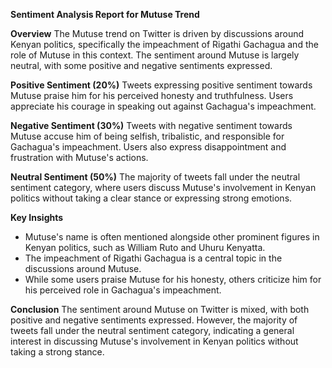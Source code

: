 **Sentiment Analysis Report for Mutuse Trend**

**Overview**
The Mutuse trend on Twitter is driven by discussions around Kenyan politics, specifically the impeachment of Rigathi Gachagua and the role of Mutuse in this context. The sentiment around Mutuse is largely neutral, with some positive and negative sentiments expressed.

**Positive Sentiment (20%)**
Tweets expressing positive sentiment towards Mutuse praise him for his perceived honesty and truthfulness. Users appreciate his courage in speaking out against Gachagua's impeachment.

**Negative Sentiment (30%)**
Tweets with negative sentiment towards Mutuse accuse him of being selfish, tribalistic, and responsible for Gachagua's impeachment. Users also express disappointment and frustration with Mutuse's actions.

**Neutral Sentiment (50%)**
The majority of tweets fall under the neutral sentiment category, where users discuss Mutuse's involvement in Kenyan politics without taking a clear stance or expressing strong emotions.

**Key Insights**

* Mutuse's name is often mentioned alongside other prominent figures in Kenyan politics, such as William Ruto and Uhuru Kenyatta.
* The impeachment of Rigathi Gachagua is a central topic in the discussions around Mutuse.
* While some users praise Mutuse for his honesty, others criticize him for his perceived role in Gachagua's impeachment.

**Conclusion**
The sentiment around Mutuse on Twitter is mixed, with both positive and negative sentiments expressed. However, the majority of tweets fall under the neutral sentiment category, indicating a general interest in discussing Mutuse's involvement in Kenyan politics without taking a strong stance.